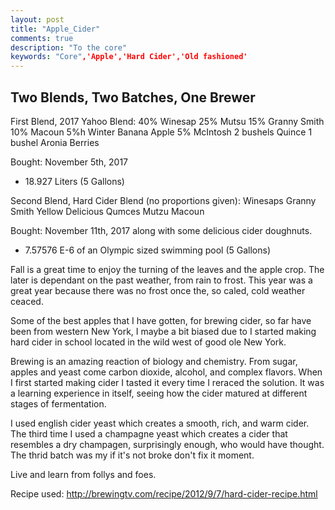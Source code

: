 ```yaml
---
layout: post
title: "Apple_Cider"
comments: true
description: "To the core"
keywords: "Core",'Apple','Hard Cider','Old fashioned'
---
```


## Two Blends, Two Batches, One Brewer

First Blend, 2017 Yahoo Blend:
40% Winesap
25% Mutsu
15% Granny Smith
10% Macoun
5%h Winter Banana Apple
5% McIntosh
2 bushels Quince
1 bushel Aronia Berries

Bought: November 5th, 2017
- 18.927 Liters (5 Gallons)

Second Blend, Hard Cider Blend (no proportions given):
Winesaps
Granny Smith 
Yellow Delicious
Qumces
Mutzu
Macoun

Bought: November 11th, 2017 along with some delicious cider doughnuts.

- 7.57576 E-6 of an Olympic sized swimming pool (5 Gallons)

Fall is a great time to enjoy the turning of the leaves and the apple crop. The later is dependant on the past weather, from rain to frost. This year was a great year because there was no frost once the, so caled, cold weather ceaced. 

Some of the best apples that I have gotten, for brewing cider, so far have been from western New York, I maybe a bit biased due to I started making hard cider in school located in the wild west of good ole New York.

Brewing is an amazing reaction of biology and chemistry. From sugar, apples and yeast come carbon dioxide, alcohol, and complex flavors. When I first started making cider I tasted it every time I reraced the solution. It was a learning experience in itself, seeing how the cider matured at different stages of fermentation. 

I used english cider yeast which creates a smooth, rich, and warm cider. The third time I used a champagne yeast which creates a cider that resembles a dry champagen, surprisingly enough, who would have thought. The thrid batch was my if it's not broke don't fix it moment.

Live and learn from follys and foes. 


Recipe used: 
http://brewingtv.com/recipe/2012/9/7/hard-cider-recipe.html 
